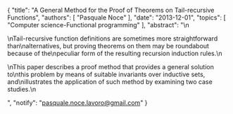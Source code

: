 {
    "title": "A General Method for the Proof of Theorems on Tail-recursive Functions",
    "authors": [
        "Pasquale Noce"
    ],
    "date": "2013-12-01",
    "topics": [
        "Computer science-Functional programming"
    ],
    "abstract": "\n<p>\nTail-recursive function definitions are sometimes more straightforward than\nalternatives, but proving theorems on them may be roundabout because of the\npeculiar form of the resulting recursion induction rules.\n</p><p>\nThis paper describes a proof method that provides a general solution to\nthis problem by means of suitable invariants over inductive sets, and\nillustrates the application of such method by examining two case studies.\n</p>",
    "notify": "pasquale.noce.lavoro@gmail.com"
}